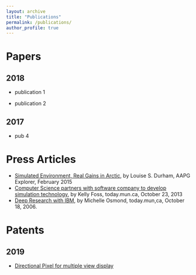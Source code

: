 ```yaml
---
layout: archive
title: "Publications"
permalink: /publications/
author_profile: true
---
```


# Papers

## 2018

- publication 1

- publication 2


## 2017

- pub 4


# Press Articles

- [Simulated Environment, Real Gains in Arctic](https://explorer.aapg.org/story?articleid=15833), by Louise S. Durham, AAPG Explorer, February 2015
- [Computer Science partners with software company to develop simulation technology](http://www.today.mun.ca/news.php?id=8632), by Kelly Foss, today.mun.ca, October 23, 2013
- [Deep Research with IBM](http://www.mun.ca/2006report/muntoday/1511.php), by Michelle Osmond, today.mun,ca, October 18, 2006.


# Patents

## 2019

- [Directional Pixel for multiple view display](https://patents.google.com/patent/US20180255286A1/en)